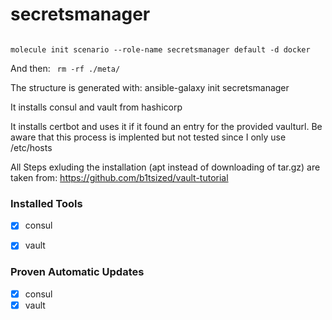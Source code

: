 secretsmanager
=========

<code>
molecule init scenario --role-name secretsmanager default -d docker
</code>

And then:
<code>
rm -rf ./meta/
</code>


The structure is generated with:
ansible-galaxy init secretsmanager


It installs consul and vault from hashicorp

It installs certbot and uses it if it found an entry for the provided vaulturl.
Be aware that this process is implented but not tested since I only use /etc/hosts


All Steps exluding the installation (apt instead of downloading of tar.gz) are taken from: https://github.com/b1tsized/vault-tutorial

### Installed Tools

- [x] consul
- [x] vault


### Proven Automatic Updates

- [x] consul
- [x] vault